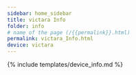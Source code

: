 ```yaml
---
sidebar: home_sidebar
title: victara Info
folder: info
# name of the page (/{{permalink}}.html)
permalink: victara_Info.html
device: victara
---
```

{% include templates/device_info.md %}
